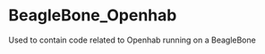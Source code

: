 BeagleBone_Openhab
==================

Used to contain code related to Openhab running on a BeagleBone
